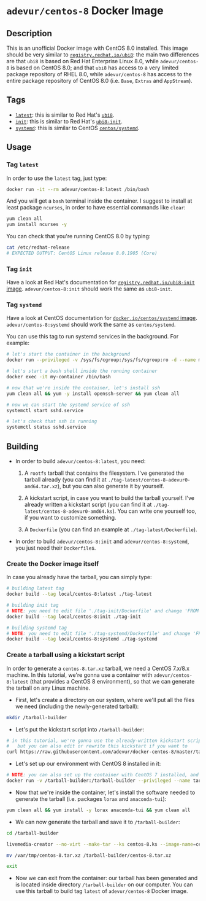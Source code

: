 # `adevur/centos-8` Docker Image

## Description
This is an unofficial Docker image with CentOS 8.0 installed. This image should be very similar to [`registry.redhat.io/ubi8`](https://access.redhat.com/containers/?tab=overview#/registry.access.redhat.com/ubi8): the main two differences are that `ubi8` is based on Red Hat Enterprise Linux 8.0, while `adevur/centos-8` is based on CentOS 8.0; and that `ubi8` has access to a very limited package repository of RHEL 8.0, while `adevur/centos-8` has access to the entire package repository of CentOS 8.0 (i.e. `Base`, `Extras` and `AppStream`).

## Tags
- [`latest`](https://github.com/adevur/docker-centos-8/blob/master/tag-latest/Dockerfile): this is similar to Red Hat's [`ubi8`](https://access.redhat.com/containers/?tab=overview#/registry.access.redhat.com/ubi8).
- [`init`](https://github.com/adevur/docker-centos-8/blob/master/tag-init/Dockerfile): this is similar to Red Hat's [`ubi8-init`](https://access.redhat.com/containers/?tab=overview#/registry.access.redhat.com/ubi8-init).
- [`systemd`](https://github.com/adevur/docker-centos-8/blob/master/tag-systemd/Dockerfile): this is similar to CentOS [`centos/systemd`](https://hub.docker.com/r/centos/systemd).

## Usage

### Tag `latest`
In order to use the `latest` tag, just type:
```sh
docker run -it --rm adevur/centos-8:latest /bin/bash
```

And you will get a `bash` terminal inside the container. I suggest to install at least package `ncurses`, in order to have essential commands like `clear`:
```sh
yum clean all
yum install ncurses -y
```

You can check that you're running CentOS 8.0 by typing:
```sh
cat /etc/redhat-release
# EXPECTED OUTPUT: CentOS Linux release 8.0.1905 (Core)
```

### Tag `init`
Have a look at Red Hat's documentation for [`registry.redhat.io/ubi8-init` image](https://access.redhat.com/containers/?tab=overview#/registry.access.redhat.com/ubi8-init). `adevur/centos-8:init` should work the same as `ubi8-init`.

### Tag `systemd`
Have a look at CentOS documentation for [`docker.io/centos/systemd` image](https://github.com/CentOS/CentOS-Dockerfiles/tree/master/systemd/centos7). `adevur/centos-8:systemd` should work the same as `centos/systemd`.

You can use this tag to run systemd services in the background. For example:
```sh
# let's start the container in the background
docker run --privileged -v /sys/fs/cgroup:/sys/fs/cgroup:ro -d --name my-container adevur/centos-8:systemd

# let's start a bash shell inside the running container
docker exec -it my-container /bin/bash

# now that we're inside the container, let's install ssh
yum clean all && yum -y install openssh-server && yum clean all

# now we can start the systemd service of ssh
systemctl start sshd.service

# let's check that ssh is running
systemctl status sshd.service
```

## Building
- In order to build `adevur/centos-8:latest`, you need:

  1) A `rootfs` tarball that contains the filesystem. I've generated the tarball already (you can find it at `./tag-latest/centos-8-adevur0-amd64.tar.xz`), but you can also generate it by yourself.
  
  2) A kickstart script, in case you want to build the tarball yourself. I've already written a kickstart script (you can find it at `./tag-latest/centos-8-adevur0-amd64.ks`). You can write one yourself too, if you want to customize something.
  
  3) A `Dockerfile` (you can find an example at `./tag-latest/Dockerfile`).
  
- In order to build `adevur/centos-8:init` and `adevur/centos-8:systemd`, you just need their `Dockerfile`s.

### Create the Docker image itself
In case you already have the tarball, you can simply type:
```sh
# building latest tag
docker build --tag local/centos-8:latest ./tag-latest

# building init tag
# NOTE: you need to edit file './tag-init/Dockerfile' and change 'FROM adevur/centos-8:latest' to 'FROM local/centos-8:latest'
docker build --tag local/centos-8:init ./tag-init

# building systemd tag
# NOTE: you need to edit file './tag-systemd/Dockerfile' and change 'FROM adevur/centos-8:latest' to 'FROM local/centos-8:latest'
docker build --tag local/centos-8:systemd ./tag-systemd
```

### Create a tarball using a kickstart script
In order to generate a `centos-8.tar.xz` tarball, we need a CentOS 7.x/8.x machine. In this tutorial, we're gonna use a container with `adevur/centos-8:latest` (that provides a CentOS 8 environment), so that we can generate the tarball on any Linux machine.

- First, let's create a directory on our system, where we'll put all the files we need (including the newly-generated tarball):
```sh
mkdir /tarball-builder
```

- Let's put the kickstart script into `/tarball-builder`:
```sh
# in this tutorial, we're gonna use the already-written kickstart script found on this GitHub,
#   but you can also edit or rewrite this kickstart if you want to
curl https://raw.githubusercontent.com/adevur/docker-centos-8/master/tag-latest/centos-8-adevur0-amd64.ks > /tarball-builder/centos-8.ks
```

- Let's set up our environment with CentOS 8 installed in it:
```sh
# NOTE: you can also set up the container with CentOS 7 installed, and it should work the same, but it's not been tested
docker run -v /tarball-builder:/tarball-builder --privileged --name tarball-builder --rm -it adevur/centos-8:latest /bin/bash
```

- Now that we're inside the container, let's install the software needed to generate the tarball (i.e. packages `lorax` and `anaconda-tui`):
```sh
yum clean all && yum install -y lorax anaconda-tui && yum clean all
```

- We can now generate the tarball and save it to `/tarball-builder`:
```sh
cd /tarball-builder

livemedia-creator --no-virt --make-tar --ks centos-8.ks --image-name=centos-8.tar.xz --project "CentOS 8 Docker" --releasever "8"

mv /var/tmp/centos-8.tar.xz /tarball-builder/centos-8.tar.xz

exit
```

- Now we can exit from the container: our tarball has been generated and is located inside directory `/tarball-builder` on our computer. You can use this tarball to build tag `latest` of `adevur/centos-8` Docker image.
